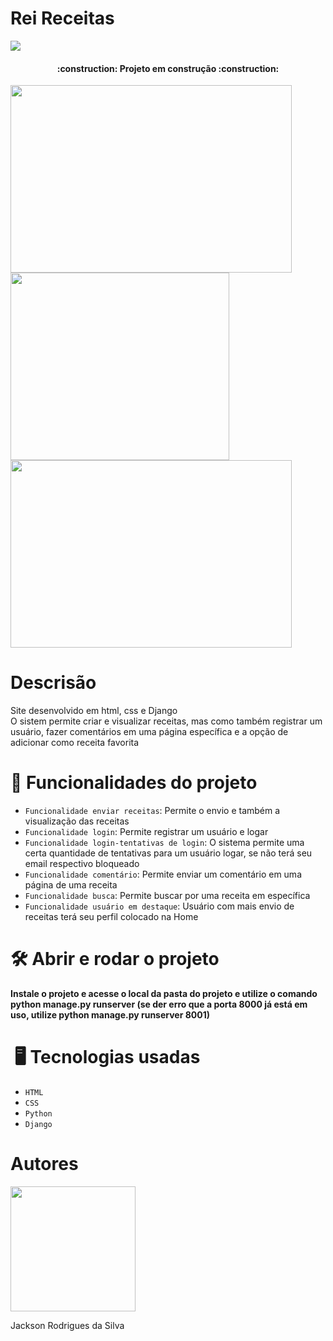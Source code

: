 <h1 color='blue'>Rei Receitas</h1>
<img src="https://img.shields.io/badge/license-MIT-brightgreen">

<h4 align="center">:construction: Projeto em construção :construction:</h4>

<div><img src="https://user-images.githubusercontent.com/127449144/225756930-3f9d42ab-016b-4861-b24c-2d2a3f9880c5.png" width="450px" height="300px">
<img src="https://user-images.githubusercontent.com/127449144/225761673-883aec76-8112-4666-a628-97be3b6ad6b5.png" width="350px" height="300px">
<img src="https://user-images.githubusercontent.com/127449144/225761677-9d0517d5-74cd-4e4b-af40-8e7c56ab6d72.png" width="450px" height="300px"></div>


# Descrisão
Site desenvolvido em html, css e Django<br>
O sistem permite criar e visualizar receitas, mas como também registrar um usuário, fazer comentários em uma página específica e a opção de adicionar como receita favorita

# :hammer: Funcionalidades do projeto

- `Funcionalidade enviar receitas`: Permite o envio e também a visualização das receitas
- `Funcionalidade login`: Permite registrar um usuário e logar
- `Funcionalidade login-tentativas de login`: O sistema permite uma certa quantidade de tentativas para um usuário logar, se não terá seu email respectivo bloqueado
- `Funcionalidade comentário`: Permite enviar um comentário em uma página de uma receita
- `Funcionalidade busca`: Permite buscar por uma receita em específica
- `Funcionalidade usuário em destaque`: Usuário com mais envio de receitas terá seu perfil colocado na Home 

# 🛠️ Abrir e rodar o projeto
**Instale o projeto e acesse o local da pasta do projeto e utilize o comando python manage.py runserver (se der erro que a porta 8000 já está em uso, utilize python manage.py runserver 8001)**

# ️  🖥️ Tecnologias usadas
- `HTML`
- `CSS`
- `Python`
- `Django`

# Autores
<img src="https://user-images.githubusercontent.com/127449144/225768160-cf3f2a2e-f2c6-4961-b22e-6f08e497387c.png" width="200px" height="200px">
<p>Jackson Rodrigues da Silva</p>

